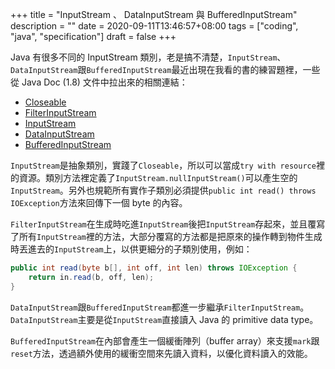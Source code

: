 +++
title = "InputStream 、 DataInputStream 與 BufferedInputStream"
description = ""
date = 2020-09-11T13:46:57+08:00
tags = ["coding", "java", "specification"]
draft = false
+++

Java 有很多不同的 InputStream 類別，老是搞不清楚，`InputStream`、`DataInputStream`跟`BufferedInputStream`最近出現在我看的書的練習題裡，一些從 Java Doc (1.8) 文件中拉出來的相關連結：

*   [Closeable](https://docs.oracle.com/javase/8/docs/api/java/io/Closeable.html)
*   [FilterInputStream](https://docs.oracle.com/javase/8/docs/api/java/io/FilterInputStream.html)
*   [InputStream](https://docs.oracle.com/javase/8/docs/api/java/io/InputStream.html)
*   [DataInputStream](https://docs.oracle.com/javase/8/docs/api/java/io/DataInputStream.html)
*   [BufferedInputStream](https://docs.oracle.com/javase/8/docs/api/java/io/BufferedInputStream.html)

`InputStream`是抽象類別，實踐了`Closeable`，所以可以當成`try with resource`裡的資源。類別方法裡定義了`InputStream.nullInputStream()`可以產生空的`InputStream`。另外也規範所有實作子類別必須提供`public int read() throws IOException`方法來回傳下一個 byte 的內容。

`FilterInputStream`在生成時吃進`InputStream`後把`InputStream`存起來，並且覆寫了所有`InputStream`裡的方法，大部分覆寫的方法都是把原來的操作轉到物件生成時丟進去的`InputStream`上，以供更細分的子類別使用，例如：

```java
public int read(byte b[], int off, int len) throws IOException {
    return in.read(b, off, len);
}
```

`DataInputStream`跟`BufferedInputStream`都進一步繼承`FilterInputStream`。`DataInputStream`主要是從`InputStream`直接讀入 Java 的 primitive data type。

`BufferedInputStream`在內部會產生一個緩衝陣列（buffer array）來支援`mark`跟`reset`方法，透過額外使用的緩衝空間來先讀入資料，以優化資料讀入的效能。